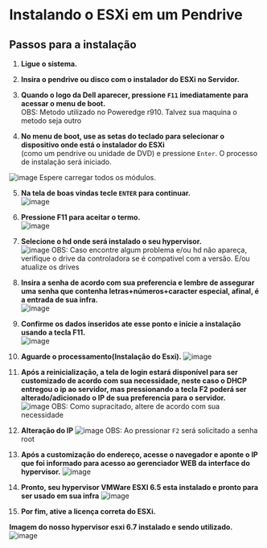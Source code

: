 # Instalando o ESXi em um Pendrive

## Passos para a instalação  

1. **Ligue o sistema.**  

2. **Insira o pendrive ou disco com o instalador do ESXi no Servidor.**  

3. **Quando o logo da Dell aparecer, pressione `F11` imediatamente para acessar o menu de boot.**  
OBS: Metodo utilizado no Poweredge r910. Talvez sua maquina o metodo seja outro

4. **No menu de boot, use as setas do teclado para selecionar o dispositivo onde está o instalador do ESXi**  
   (como um pendrive ou unidade de DVD) e pressione `Enter`. O processo de instalação será iniciado.
   
  ![image](https://github.com/user-attachments/assets/e861ffee-3bc8-4bc7-aad0-6b5a9974ba8a)
   Espere carregar todos os módulos.

5. **Na tela de boas vindas tecle `ENTER` para continuar.**  
![image](https://github.com/user-attachments/assets/c700e8d8-27e6-437d-8301-13516fd5a92c)


6. **Pressione F11 para aceitar o termo.**  
![image](https://github.com/user-attachments/assets/1e6e97d0-9ef2-4255-a07d-bd6fd2d30303)

7. **Selecione o hd onde será instalado o seu hypervisor.**  
![image](https://github.com/user-attachments/assets/af0b356f-b54a-4f42-8f75-e7ec3f1d3f3b)
OBS: Caso encontre algum problema e/ou hd não apareça, verifique o drive da controladora se é compativel com a versão. E/ou atualize os drives

8. **Insira a senha de acordo com sua preferencia e lembre de assegurar uma senha que contenha letras+números+caracter especial, afinal, é a entrada de sua infra.**  
![image](https://github.com/user-attachments/assets/2a216dc1-3de6-4dea-a861-129ffb8025aa)

9. **Confirme os dados inseridos ate esse ponto e inicie a instalação usando a tecla F11.**  
![image](https://github.com/user-attachments/assets/267749ea-812f-4644-b3bf-f53a39e97ffe)

10. **Aguarde o processamento(Instalação do Esxi).**
![image](https://github.com/user-attachments/assets/2a84cfb1-1b1d-4e9c-a791-dacd1fcdcda2)


11. **Após a reinicialização, a tela de login estará disponível para ser customizado de acordo com sua necessidade, neste caso o DHCP entregou o ip ao servidor, mas pressionando a tecla F2 poderá ser alterado/adicionado o IP de sua preferencia para o servidor.**  
![image](https://github.com/user-attachments/assets/9df37f18-36af-456d-82d4-dd4790b35e38)
OBS: Como supracitado, altere de acordo com sua necessidade

12. **Alteração do IP**
![image](https://github.com/user-attachments/assets/3793212b-4184-4173-80f3-af9da4d57fdb)
OBS: Ao pressionar `F2` será solicitado a senha root

13. **Após a customização do endereço, acesse o navegador e aponte o IP que foi informado para acesso ao gerenciador WEB da interface do hypervisor.**
![image](https://github.com/user-attachments/assets/c4c98b87-ebd6-4ba6-9610-9802643e9822)

14. **Pronto, seu hypervisor VMWare ESXI 6.5 esta instalado e pronto para ser usado em sua infra**
![image](https://github.com/user-attachments/assets/81ecd089-098b-4784-a4b4-3399e443d739)

15. **Por fim, ative a licença correta do ESXi.**

**Imagem do nosso hypervisor esxi 6.7 instalado e sendo utilizado.**
![image](https://github.com/user-attachments/assets/81b28685-384a-4dee-bdd2-24e806d0e66e)

